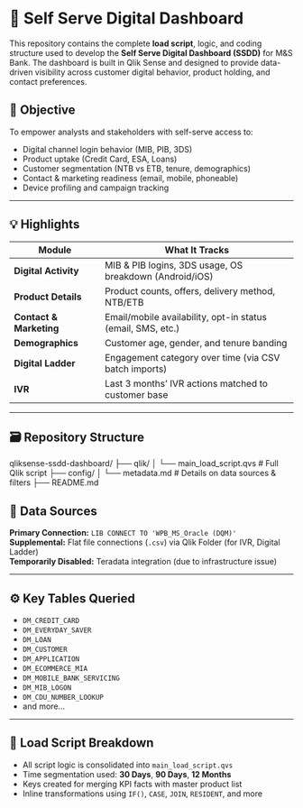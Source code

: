 # 🧠 Self Serve Digital Dashboard
This repository contains the complete **load script**, logic, and coding structure used to develop the **Self Serve Digital Dashboard (SSDD)** for M&S Bank. The dashboard is built in Qlik Sense and designed to provide data-driven visibility across customer digital behavior, product holding, and contact preferences.

## 🎯 Objective

To empower analysts and stakeholders with self-serve access to:

- Digital channel login behavior (MIB, PIB, 3DS)
- Product uptake (Credit Card, ESA, Loans)
- Customer segmentation (NTB vs ETB, tenure, demographics)
- Contact & marketing readiness (email, mobile, phoneable)
- Device profiling and campaign tracking

---

## 💡 Highlights

| Module             | What It Tracks                                                      |
|-------------------|----------------------------------------------------------------------|
| **Digital Activity**     | MIB & PIB logins, 3DS usage, OS breakdown (Android/iOS)         |
| **Product Details**      | Product counts, offers, delivery method, NTB/ETB                |
| **Contact & Marketing**  | Email/mobile availability, opt-in status (email, SMS, etc.)     |
| **Demographics**         | Customer age, gender, and tenure banding                        |
| **Digital Ladder**       | Engagement category over time (via CSV batch imports)           |
| **IVR**                  | Last 3 months’ IVR actions matched to customer base             |

---

## 🗃️ Repository Structure

qliksense-ssdd-dashboard/
├── qlik/
│ └── main_load_script.qvs # Full Qlik script
├── config/
│ └── metadata.md # Details on data sources & filters
├── README.md

## 🔧 Data Sources

**Primary Connection:** `LIB CONNECT TO 'WPB_MS_Oracle (DQM)'`  
**Supplemental:** Flat file connections (`.csv`) via Qlik Folder (for IVR, Digital Ladder)  
**Temporarily Disabled:** Teradata integration (due to infrastructure issue)

---

## ⚙️ Key Tables Queried

- `DM_CREDIT_CARD`
- `DM_EVERYDAY_SAVER`
- `DM_LOAN`
- `DM_CUSTOMER`
- `DM_APPLICATION`
- `DM_ECOMMERCE_MIA`
- `DM_MOBILE_BANK_SERVICING`
- `DM_MIB_LOGON`
- `DM_CDU_NUMBER_LOOKUP`
- and more…

---

## 🧾 Load Script Breakdown

- All script logic is consolidated into `main_load_script.qvs`
- Time segmentation used: **30 Days**, **90 Days**, **12 Months**
- Keys created for merging KPI facts with master product list
- Inline transformations using `IF()`, `CASE`, `JOIN`, `RESIDENT`, and more
